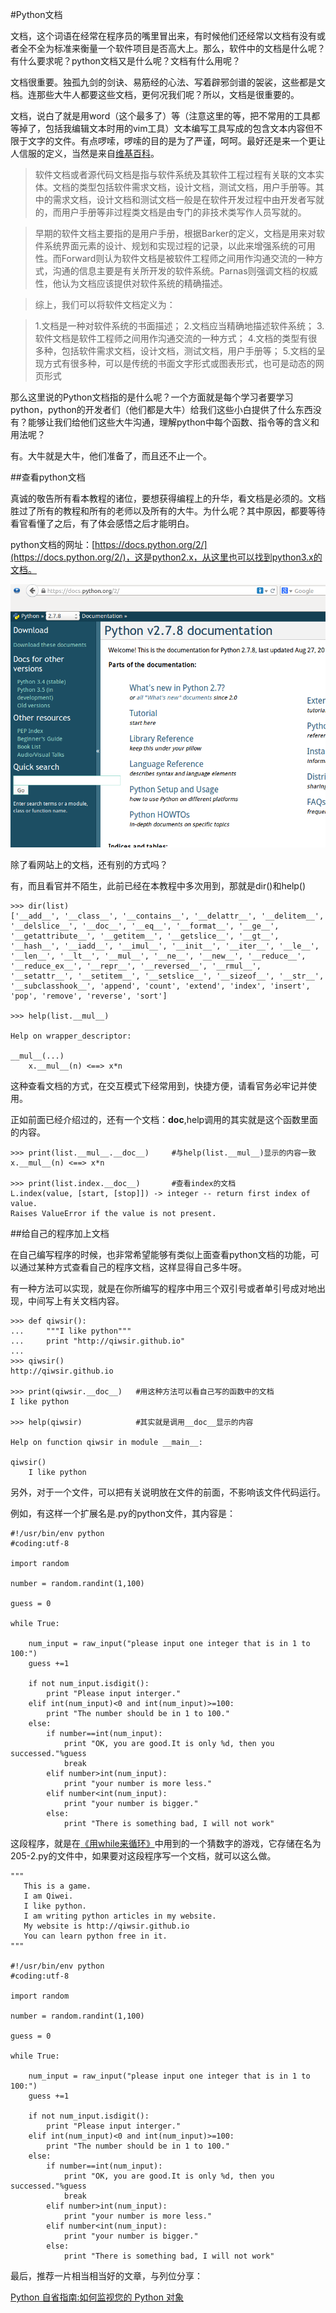 #Python文档

文档，这个词语在经常在程序员的嘴里冒出来，有时候他们还经常以文档有没有或者全不全为标准来衡量一个软件项目是否高大上。那么，软件中的文档是什么呢？有什么要求呢？python文档又是什么呢？文档有什么用呢？

文档很重要。独孤九剑的剑诀、易筋经的心法、写着辟邪剑谱的袈裟，这些都是文档。连那些大牛人都要这些文档，更何况我们呢？所以，文档是很重要的。

文档，说白了就是用word（这个最多了）等（注意这里的等，把不常用的工具都等掉了，包括我编辑文本时用的vim工具）文本编写工具写成的包含文本内容但不限于文字的文件。有点啰嗦，啰嗦的目的是为了严谨，呵呵。最好还是来一个更让人信服的定义，当然是来自[维基百科](http://zh.wikipedia.org/wiki/%E8%BD%AF%E4%BB%B6%E6%96%87%E6%A1%A3)。

>软件文档或者源代码文档是指与软件系统及其软件工程过程有关联的文本实体。文档的类型包括软件需求文档，设计文档，测试文档，用户手册等。其中的需求文档，设计文档和测试文档一般是在软件开发过程中由开发者写就的，而用户手册等非过程类文档是由专门的非技术类写作人员写就的。

>早期的软件文档主要指的是用户手册，根据Barker的定义，文档是用来对软件系统界面元素的设计、规划和实现过程的记录，以此来增强系统的可用性。而Forward则认为软件文档是被软件工程师之间用作沟通交流的一种方式，沟通的信息主要是有关所开发的软件系统。Parnas则强调文档的权威性，他认为文档应该提供对软件系统的精确描述。

>综上，我们可以将软件文档定义为：

>1.文档是一种对软件系统的书面描述；
>2.文档应当精确地描述软件系统；
>3.软件文档是软件工程师之间用作沟通交流的一种方式；
>4.文档的类型有很多种，包括软件需求文档，设计文档，测试文档，用户手册等；
>5.文档的呈现方式有很多种，可以是传统的书面文字形式或图表形式，也可是动态的网页形式

那么这里说的Python文档指的是什么呢？一个方面就是每个学习者要学习python，python的开发者们（他们都是大牛）给我们这些小白提供了什么东西没有？能够让我们给他们这些大牛沟通，理解python中每个函数、指令等的含义和用法呢？

有。大牛就是大牛，他们准备了，而且还不止一个。

##查看python文档

真诚的敬告所有看本教程的诸位，要想获得编程上的升华，看文档是必须的。文档胜过了所有的教程和所有的老师以及所有的大牛。为什么呢？其中原因，都要等待看官看懂了之后，有了体会感悟之后才能明白。

python文档的网址：[https://docs.python.org/2/](https://docs.python.org/2/)，这是python2.x，从这里也可以找到python3.x的文档。

![](../Pictures/21101.png)

除了看网站上的文档，还有别的方式吗？

有，而且看官并不陌生，此前已经在本教程中多次用到，那就是dir()和help()

    >>> dir(list)
    ['__add__', '__class__', '__contains__', '__delattr__', '__delitem__', '__delslice__', '__doc__', '__eq__', '__format__', '__ge__', '__getattribute__', '__getitem__', '__getslice__', '__gt__', '__hash__', '__iadd__', '__imul__', '__init__', '__iter__', '__le__', '__len__', '__lt__', '__mul__', '__ne__', '__new__', '__reduce__', '__reduce_ex__', '__repr__', '__reversed__', '__rmul__', '__setattr__', '__setitem__', '__setslice__', '__sizeof__', '__str__', '__subclasshook__', 'append', 'count', 'extend', 'index', 'insert', 'pop', 'remove', 'reverse', 'sort']

    >>> help(list.__mul__)

    Help on wrapper_descriptor:

    __mul__(...)
        x.__mul__(n) <==> x*n

这种查看文档的方式，在交互模式下经常用到，快捷方便，请看官务必牢记并使用。

正如前面已经介绍过的，还有一个文档：__doc__,help调用的其实就是这个函数里面的内容。

    >>> print(list.__mul__.__doc__)     #与help(list.__mul__)显示的内容一致
    x.__mul__(n) <==> x*n
    
    >>> print(list.index.__doc__)       #查看index的文档
    L.index(value, [start, [stop]]) -> integer -- return first index of value.
    Raises ValueError if the value is not present.
    
##给自己的程序加上文档

在自己编写程序的时候，也非常希望能够有类似上面查看python文档的功能，可以通过某种方式查看自己的程序文档，这样显得自己多牛呀。

有一种方法可以实现，就是在你所编写的程序中用三个双引号或者单引号成对地出现，中间写上有关文档内容。

    >>> def qiwsir():
    ...     """I like python"""
    ...     print "http://qiwsir.github.io"
    ... 
    >>> qiwsir()
    http://qiwsir.github.io
    
    >>> print(qiwsir.__doc__)   #用这种方法可以看自己写的函数中的文档
    I like python

    >>> help(qiwsir)            #其实就是调用__doc__显示的内容

    Help on function qiwsir in module __main__:

    qiwsir()
        I like python

另外，对于一个文件，可以把有关说明放在文件的前面，不影响该文件代码运行。

例如，有这样一个扩展名是.py的python文件，其内容是：

	#!/usr/bin/env python
	#coding:utf-8
	
	import random
	
	number = random.randint(1,100)
	
	guess = 0
	
	while True:
	
	    num_input = raw_input("please input one integer that is in 1 to 100:")
	    guess +=1
	
	    if not num_input.isdigit():
	        print "Please input interger."
	    elif int(num_input)<0 and int(num_input)>=100:
	        print "The number should be in 1 to 100."
	    else:
	        if number==int(num_input):
	            print "OK, you are good.It is only %d, then you successed."%guess
	            break
	        elif number>int(num_input):
	            print "your number is more less."
	        elif number<int(num_input):
	            print "your number is bigger."
	        else:
	            print "There is something bad, I will not work"

这段程序，就是在[《用while来循环》](./205.md)中用到的一个猜数字的游戏，它存储在名为205-2.py的文件中，如果要对这段程序写一个文档，就可以这么做。

    """
       This is a game.
       I am Qiwei.
       I like python.
       I am writing python articles in my website.
       My website is http://qiwsir.github.io
       You can learn python free in it.
    """

	#!/usr/bin/env python
	#coding:utf-8
	
	import random
	
	number = random.randint(1,100)
	
	guess = 0
	
	while True:
	
	    num_input = raw_input("please input one integer that is in 1 to 100:")
	    guess +=1
	
	    if not num_input.isdigit():
	        print "Please input interger."
	    elif int(num_input)<0 and int(num_input)>=100:
	        print "The number should be in 1 to 100."
	    else:
	        if number==int(num_input):
	            print "OK, you are good.It is only %d, then you successed."%guess
	            break
	        elif number>int(num_input):
	            print "your number is more less."
	        elif number<int(num_input):
	            print "your number is bigger."
	        else:
	            print "There is something bad, I will not work"


最后，推荐一片相当相当好的文章，与列位分享：

[Python 自省指南:如何监视您的 Python 对象](http://www.ibm.com/developerworks/cn/linux/l-pyint/#ibm-pcon)
